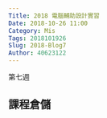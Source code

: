 ```yaml
---
Title: 2018 電腦輔助設計實習
Date: 2018-10-26 11:00
Category: Mis
Tags: 2018101926
Slug: 2018-Blog7
Author: 40623122
---
```


第七週

<!-- PELICAN_END_SUMMARY -->

課程倉儲
---




